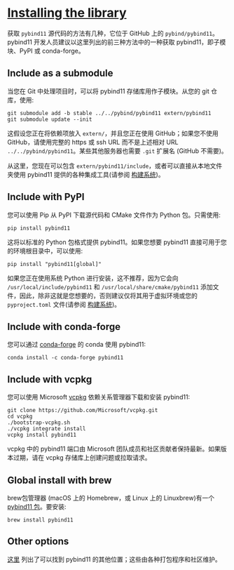 # [Installing the library](https://pybind11.readthedocs.io/en/stable/installing.html)

获取 `pybind11` 源代码的方法有几种，它位于 GitHub 上的 `pybind/pybind11`。pybind11 开发人员建议以这里列出的前三种方法中的一种获取 pybind11，即子模块、PyPI 或 conda-forge。

## Include as a submodule

当您在 Git 中处理项目时，可以将 pybind11 存储库用作子模块。从您的 git 仓库，使用:

    git submodule add -b stable ../../pybind/pybind11 extern/pybind11
    git submodule update --init

这假设您正在将依赖项放入 `extern/`，并且您正在使用 GitHub；如果您不使用 GitHub，请使用完整的 https 或 ssh URL 而不是上述相对 URL `../../pybind/pybind11`。某些其他服务器也需要 `.git` 扩展名 (GitHub 不需要)。

从这里，您现在可以包含 `extern/pybind11/include`，或者可以直接从本地文件夹使用 pybind11 提供的各种集成工具(请参阅 [构建系统]())。

Include with PyPI
------------------------

您可以使用 Pip 从 PyPI 下载源代码和 CMake 文件作为 Python 包。只需使用:

    pip install pybind11

这将以标准的 Python 包格式提供 pybind11。如果您想要 pybind11 直接可用于您的环境根目录中，可以使用:

    pip install "pybind11[global]"

如果您正在使用系统 Python 进行安装，这不推荐，因为它会向 `/usr/local/include/pybind11` 和 `/usr/local/share/cmake/pybind11` 添加文件，因此，除非这就是您想要的，否则建议仅将其用于虚拟环境或您的 `pyproject.toml` 文件(请参阅 [构建系统]())。

## Include with conda-forge

您可以通过 [conda-forge](https://github.com/conda-forge/pybind11-feedstock) 的 conda 使用 pybind11:

    conda install -c conda-forge pybind11

## Include with vcpkg

您可以使用 Microsoft [vcpkg](https://github.com/Microsoft/vcpkg/) 依赖关系管理器下载和安装 pybind11:

    git clone https://github.com/Microsoft/vcpkg.git
    cd vcpkg
    ./bootstrap-vcpkg.sh 
    ./vcpkg integrate install
    vcpkg install pybind11

vcpkg 中的 pybind11 端口由 Microsoft 团队成员和社区贡献者保持最新。如果版本过期，请在 vcpkg 存储库上创建问题或拉取请求。

## Global install with brew

brew包管理器 (macOS 上的 Homebrew，或 Linux 上的 Linuxbrew)有一个 [pybind11 包](https://github.com/Homebrew/homebrew-core/blob/master/Formula/pybind11.rb)。要安装:

    brew install pybind11

## Other options

[这里](https://repology.org/project/python:pybind11/versions) 列出了可以找到 pybind11 的其他位置；这些由各种打包程序和社区维护。

